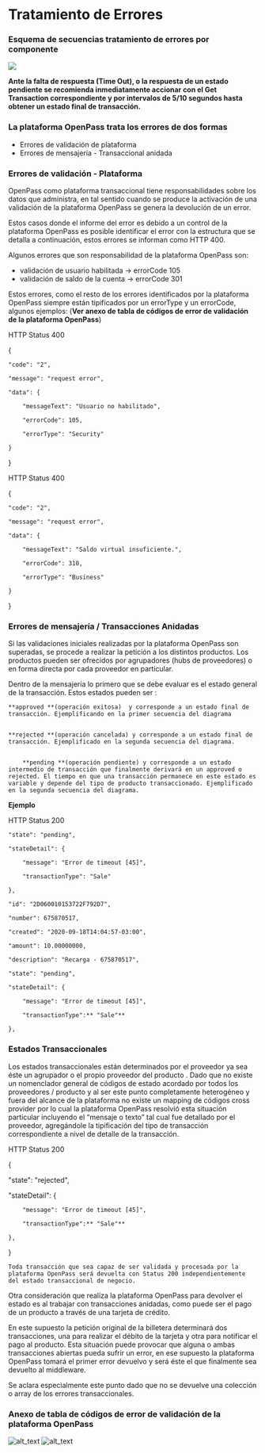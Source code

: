 # Tratamiento de Errores


### Esquema de secuencias tratamiento de errores por componente



![](../assets/images/secuencias_tratamiento_de_errores_por_componente.png)


**Ante la falta de respuesta (Time Out), o la respuesta de un estado pendiente se recomienda inmediatamente accionar con el Get Transaction correspondiente y por intervalos de 5/10 segundos hasta obtener un estado final de transacción.**


### La plataforma OpenPass trata los errores de dos formas



*   Errores de validación de plataforma
*   Errores de mensajería - Transaccional anidada


### Errores de validación - Plataforma

OpenPass como plataforma transaccional tiene responsabilidades sobre los datos que administra, en tal sentido cuando se produce la activación de una validación de la plataforma OpenPass se genera la devolución de un error. 

Estos casos donde el informe del error es debido a un control de la plataforma OpenPass es posible identificar el error con la estructura que se detalla a continuación, estos errores se informan como HTTP 400.

Algunos errores que son responsabilidad de la plataforma OpenPass son: 



*   validación de usuario habilitada 			→ errorCode 105 
*   validación de saldo de la cuenta 		→ errorCode 301

Estos errores, como el resto de los errores identificados por la plataforma OpenPass siempre están tipificados por un errorType y un errorCode, algunos ejemplos: (**Ver anexo de tabla de códigos de error de validación de la plataforma OpenPass**)

HTTP Status 400

{

    "code": "2",

    "message": "request error",

    "data": {

        "messageText": "Usuario no habilitado",

        "errorCode": 105,

        "errorType": "Security"

    }

}

HTTP Status 400

{

    "code": "2",

    "message": "request error",

    "data": {

        "messageText": "Saldo virtual insuficiente.",

        "errorCode": 310,

        "errorType": "Business"

    }

}


### Errores de mensajería / Transacciones Anidadas

Si las validaciones iniciales realizadas por la plataforma OpenPass son superadas, se procede a realizar la petición a los distintos  productos. Los productos pueden ser ofrecidos por  agrupadores (hubs de proveedores) o en forma directa por cada proveedor en particular.

Dentro de la mensajería lo primero que se debe evaluar es el estado general de la transacción. Estos estados pueden ser :


    **approved **(operación exitosa)  y corresponde a un estado final de transacción. Ejemplificando en la primer secuencia del diagrama 


    **rejected **(operación cancelada) y corresponde a un estado final de transacción. Ejemplificado en la segunda secuencia del diagrama. 


    	**pending **(operación pendiente) y corresponde a un estado intermedio de transacción que finalmente derivará en un approved o rejected. El tiempo en que una transacción permanece en este estado es variable y depende del tipo de producto transaccionado. Ejemplificado en la segunda secuencia del diagrama.

**Ejemplo**

HTTP Status 200

    "state": "pending",

    "stateDetail": {

        "message": "Error de timeout [45]",

        "transactionType": "Sale"

    },

    "id": "2D060010153722F792D7",

    "number": 675870517,

    "created": "2020-09-18T14:04:57-03:00",

    "amount": 10.00000000,

    "description": "Recarga - 675870517",

    "state": "pending",

    "stateDetail": {

        "message": "Error de timeout [45]",

        "transactionType":** "Sale"**

    },




### Estados Transaccionales

Los estados  transaccionales están determinados por el proveedor ya sea éste un agrupador o el propio proveedor del producto . Dado que no existe un nomenclador general de códigos de estado acordado por todos los proveedores / producto y al ser este punto completamente heterogéneo y fuera del alcance de la plataforma  no existe un mapping de códigos cross provider por lo cual la plataforma OpenPass resolvió esta situación particular incluyendo el “mensaje o texto” tal cual fue detallado por el proveedor, agregándole la tipificación del tipo de transacción correspondiente a nivel de detalle de la transacción.

HTTP Status 200

{

"state": "rejected",

"stateDetail": {

        "message": "Error de timeout [45]",

        "transactionType":** "Sale"**

    },

}


```
Toda transacción que sea capaz de ser validada y procesada por la plataforma OpenPass será devuelta con Status 200 independientemente del estado transaccional de negocio.
```


Otra consideración que realiza la plataforma OpenPass para devolver el estado es al trabajar con transacciones anidadas, como puede ser el pago de un producto a través de una tarjeta de crédito. 

En este supuesto la petición original de la billetera determinará dos transacciones, una para realizar el débito de la tarjeta y otra para notificar el pago al producto. Esta situación puede provocar que alguna o ambas transacciones abiertas pueda sufrir un error, en ese supuesto la plataforma OpenPass tomará el primer error devuelvo y será éste el que finalmente sea devuelto al middleware.

Se aclara especialmente este punto dado que no se devuelve una colección o array de los errores transaccionales.




### Anexo de tabla de códigos de error de validación de la plataforma OpenPass




![alt_text](../assets/images/tabla_de_codigos_de_error_1.png)
![alt_text](../assets/images/tabla_de_codigos_de_error_2.png)

